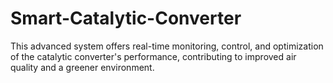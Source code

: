 # Smart-Catalytic-Converter
This advanced system offers real-time monitoring, control, and optimization of the catalytic converter's performance, contributing to improved air quality and a greener environment.
